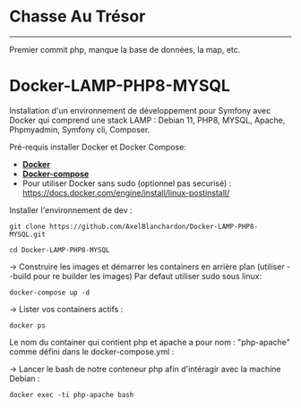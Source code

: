 # Chasse Au Trésor

---

Premier commit
php, manque la base de données, la map, etc.


# Docker-LAMP-PHP8-MYSQL
Installation d'un environnement de développement pour Symfony avec Docker qui comprend une stack LAMP : Debian 11, PHP8, MYSQL, Apache, Phpmyadmin, Symfony cli, Composer.

Pré-requis installer Docker et Docker Compose:
- **[Docker](https://docs.docker.com/get-docker/)**
- **[Docker-compose](https://docs.docker.com/compose/install/)**
- Pour utiliser Docker sans sudo (optionnel pas securisé) : https://docs.docker.com/engine/install/linux-postinstall/

Installer l'environnement de dev :
```
git clone https://github.com/AxelBlanchardon/Docker-LAMP-PHP8-MYSQL.git
```
```
cd Docker-LAMP-PHP8-MYSQL
```

→ Construire les images et démarrer les containers en arrière plan (utiliser --build pour re builder les images) Par defaut utiliser sudo sous linux:
```
docker-compose up -d
```

→ Lister vos containers actifs :
```
docker ps 
```

Le nom du container qui contient php et apache a pour nom : "php-apache" comme défini dans le docker-compose.yml  :

→ Lancer le bash de notre conteneur php afin d'intéragir avec la machine Debian :
```
docker exec -ti php-apache bash
```
